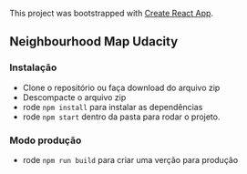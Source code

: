 This project was bootstrapped with [Create React App](https://github.com/facebook/create-react-app).

## Neighbourhood Map Udacity

### Instalação

* Clone o repositório ou faça download do arquivo zip
* Descompacte o arquivo zip 
* rode `npm install` para instalar as dependências
* rode `npm start` dentro da pasta  para rodar o projeto.



### Modo produção

* rode `npm run build` para criar uma verção para produção




